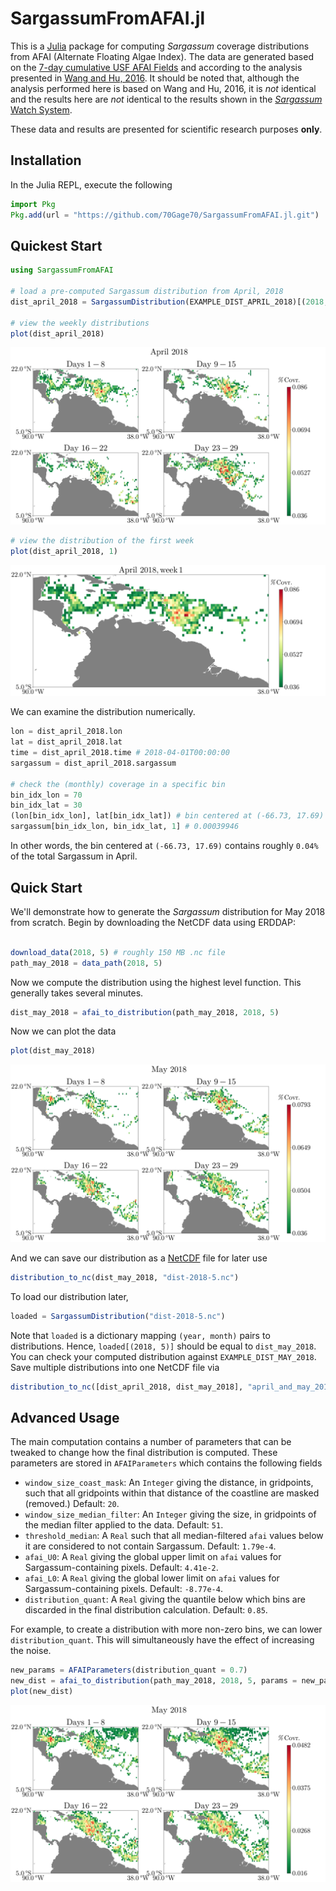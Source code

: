 # SargassumFromAFAI.jl

This is a [Julia](https://julialang.org/) package for computing *Sargassum* coverage distributions from AFAI (Alternate Floating Algae Index). The  data are generated based on the [7-day cumulative USF AFAI Fields](https://cwcgom.aoml.noaa.gov/erddap/griddap/noaa_aoml_atlantic_oceanwatch_AFAI_7D.html) and according to the analysis presented in [Wang and Hu, 2016](https://www.sciencedirect.com/science/article/abs/pii/S0034425716301833). It should be noted that, although the analysis performed here is based on Wang and Hu, 2016, it is *not* identical and the results here are *not* identical to the results shown in the  [*Sargassum* Watch System](https://optics.marine.usf.edu/projects/saws.html).

These data and results are presented for scientific research purposes **only**.

## Installation

In the Julia REPL, execute the following

```julia
import Pkg
Pkg.add(url = "https://github.com/70Gage70/SargassumFromAFAI.jl.git")
```

## Quickest Start

```julia
using SargassumFromAFAI

# load a pre-computed Sargassum distribution from April, 2018
dist_april_2018 = SargassumDistribution(EXAMPLE_DIST_APRIL_2018)[(2018, 4)]

# view the weekly distributions
plot(dist_april_2018)
```

[!["April 2018 Sargassum Distribution"](examples/april-2018-weeks.png)](https://70gage70.github.io/SargassumFromAFAI.jl/)


```julia
# view the distribution of the first week
plot(dist_april_2018, 1)
```

[!["April 2018 Sargassum Distribution (week 1)"](examples/april-2018-week-1.png)](https://70gage70.github.io/SargassumFromAFAI.jl/)

We can examine the distribution numerically.

```julia
lon = dist_april_2018.lon
lat = dist_april_2018.lat
time = dist_april_2018.time # 2018-04-01T00:00:00
sargassum = dist_april_2018.sargassum

# check the (monthly) coverage in a specific bin
bin_idx_lon = 70
bin_idx_lat = 30
(lon[bin_idx_lon], lat[bin_idx_lat]) # bin centered at (-66.73, 17.69)
sargassum[bin_idx_lon, bin_idx_lat, 1] # 0.00039946
```

In other words, the bin centered at `(-66.73, 17.69)` contains roughly `0.04%` of the total Sargassum in April.


## Quick Start

We'll demonstrate how to generate the *Sargassum* distribution for May 2018 from scratch. Begin by downloading the NetCDF data using ERDDAP:

```julia

download_data(2018, 5) # roughly 150 MB .nc file
path_may_2018 = data_path(2018, 5)
```

Now we compute the distribution using the highest level function. This generally takes several minutes.

```julia
dist_may_2018 = afai_to_distribution(path_may_2018, 2018, 5)
```

Now we can plot the data

```julia
plot(dist_may_2018)
```

[!["May 2018 Sargassum Distribution"](examples/may-2018-weeks.png)](https://70gage70.github.io/SargassumFromAFAI.jl/)

And we can save our distribution as a [NetCDF](https://github.com/JuliaGeo/NetCDF.jl) file for later use

```julia
distribution_to_nc(dist_may_2018, "dist-2018-5.nc")
```

To load our distribution later,

```julia
loaded = SargassumDistribution("dist-2018-5.nc")
```

Note that `loaded` is a dictionary mapping `(year, month)` pairs to distributions. Hence, `loaded[(2018, 5)]` should be equal to `dist_may_2018`. You can check your computed distribution against `EXAMPLE_DIST_MAY_2018`. Save multiple distributions into one NetCDF file via
```julia
distribution_to_nc([dist_april_2018, dist_may_2018], "april_and_may_2018.nc")
```

## Advanced Usage

The main computation contains a number of parameters that can be tweaked to change how the final distribution is computed. These parameters are stored in `AFAIParameters` which contains the following fields 

- `window_size_coast_mask`: An `Integer` giving the distance, in gridpoints, such that all 
                            gridpoints within that distance of the coastline are masked (removed.) Default: `20`.
- `window_size_median_filter`: An `Integer` giving the size, in gridpoints of the median filter applied to the data. Default: `51`.
- `threshold_median`: A `Real` such that all median-filtered `afai` values below it are considered to not contain Sargassum. Default: `1.79e-4`.
- `afai_U0`: A `Real` giving the global upper limit on `afai` values for Sargassum-containing pixels. Default: `4.41e-2`.
- `afai_L0`: A `Real` giving the global lower limit on `afai` values for Sargassum-containing pixels. Default: `-8.77e-4`.
- `distribution_quant`: A `Real` giving the quantile below which bins are discarded in the final distribution calculation. Default: `0.85`.

For example, to create a distribution with more non-zero bins, we can lower `distribution_quant`. This will simultaneously have the effect of increasing the noise.

```julia
new_params = AFAIParameters(distribution_quant = 0.7)
new_dist = afai_to_distribution(path_may_2018, 2018, 5, params = new_params)
plot(new_dist)
```

[!["May 2018 Sargassum Distribution (noisy)"](examples/may-2018-weeks-params.png)](https://70gage70.github.io/SargassumFromAFAI.jl/)